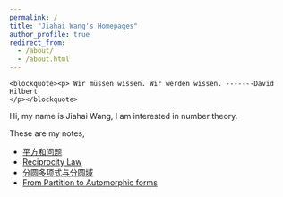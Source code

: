 ```yaml
---
permalink: /
title: "Jiahai Wang's Homepages"
author_profile: true
redirect_from: 
  - /about/
  - /about.html
---
```


<!-- Language Selector -->
<!-- <select class="sel-lang" onchange= "onLanChange(this.options[this.options.selectedIndex].value)">
    <option value="0" selected> 中文 Chinese </option>
    <option value="1"> 英文 English </option>
</select> -->

<!-- Chinese Version -->
<div class="zh post-container">


    <blockquote><p> Wir müssen wissen. Wir werden wissen. -------David Hilbert
    </p></blockquote>

    
<p>Hi, my name is Jiahai Wang,  I am interested in number theory.</p>


These are my notes, 

<ul>
<li><a href="https://github.com/JiahaiWang/JiahaiWang.github.io/blob/master/%E5%B9%B3%E6%96%B9%E5%92%8C%E9%97%AE%E9%A2%98.pdf">平方和问题</a></li>

<li><a href="https://github.com/JiahaiWang/JiahaiWang.github.io/blob/master/Reciprocity_Law.pdf">Reciprocity Law</a></li>

<li><a href="https://github.com/JiahaiWang/JiahaiWang.github.io/blob/master/%E5%88%86%E5%9C%86%E5%A4%9A%E9%A1%B9%E5%BC%8F%E4%B8%8E%E5%88%86%E5%9C%86%E5%9F%9F.pdf">分圆多项式与分圆域</a></li>
<li><a href="https://github.com/JiahaiWang/JiahaiWang.github.io/blob/master/From%20Partition%20to%20Automorphic%20forms.pdf">From Partition to Automorphic forms</a></li>

 </ul>
    
